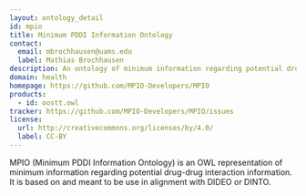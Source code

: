 ```yaml
---
layout: ontology_detail
id: mpio
title: Minimum PDDI Information Ontology
contact:
  email: mbrochhausen@uams.edu
  label: Mathias Brochhausen
description: An ontology of minimum information regarding potential drug-drug interaction information.
domain: health
homepage: https://github.com/MPIO-Developers/MPIO
products:
  - id: oostt.owl
tracker: https://github.com/MPIO-Developers/MPIO/issues
license:
  url: http://creativecommons.org/licenses/by/4.0/
  label: CC-BY  
---
```


MPIO (Minimum PDDI Information Ontology) is an OWL representation of minimum information regarding potential drug-drug interaction information. It is based on and meant to be use in alignment with DIDEO or DINTO.
